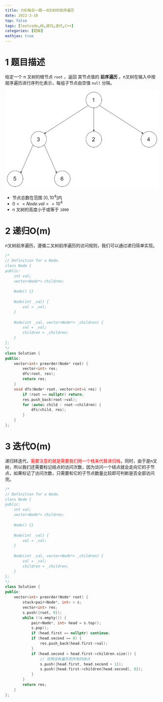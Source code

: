 ```yaml
---
title: 力扣每日一题——N叉树的前序遍历
date: 2022-3-10
top: false
tags: [leetcode,树,递归,迭代,C++]
categories: [题解]
mathjax: true
---
```

# 1 题目描述

给定一个 n 叉树的根节点  `root` ，返回 其节点值的 **前序遍历** 。n叉树在输入中按层序遍历进行序列化表示，每组子节点由空值 `null` 分隔。

![img](https://raw.githubusercontent.com/unique-pure/PicLibrary/main/img/narytreeexample.png)

- 节点总数在范围 $[0, 10^4]$内
- $0 <= Node.val <= 10^4$
- n 叉树的高度小于或等于 `1000`

# 2 递归O(m)

$n$叉树前序遍历，遵循二叉树前序遍历的访问规则，我们可以通过递归简单实现。

```cpp
/*
// Definition for a Node.
class Node {
public:
    int val;
    vector<Node*> children;

    Node() {}

    Node(int _val) {
        val = _val;
    }

    Node(int _val, vector<Node*> _children) {
        val = _val;
        children = _children;
    }
};
*/
class Solution {
public:
    vector<int> preorder(Node* root) {
        vector<int> res;
        dfs(root, res);
        return res;
    }
    void dfs(Node* root, vector<int>& res) {
        if (root == nullptr) return;
        res.push_back(root->val);
        for (auto& child : root->children) {
            dfs(child, res);
        }
    }
};
```

# 3 迭代O(m)

递归转迭代，<font color="red">需要注意的就是需要我们用一个栈来代替递归栈</font>，同时，由于是n叉树，所以我们还需要标记结点的访问次数，因为访问一个结点就会走向它的子节点，如果标记了访问次数，只需要和它的子节点数量比较即可判断是否全部访问完。

```cpp
/*
// Definition for a Node.
class Node {
public:
    int val;
    vector<Node*> children;

    Node() {}

    Node(int _val) {
        val = _val;
    }

    Node(int _val, vector<Node*> _children) {
        val = _val;
        children = _children;
    }
};
*/
class Solution {
public:
    vector<int> preorder(Node* root) {
        stack<pair<Node*, int> > s;
        vector<int> res;
        s.push({root, 0});
        while (!s.empty()) {
            pair<Node*, int> head = s.top();
            s.pop();
            if (head.first == nullptr) continue;
            if (head.second == 0) {
                res.push_back(head.first->val);
            }
            if (head.second < head.first->children.size()) {
                // 说明没有遍历完所有的结点
                s.push({head.first, head.second + 1});
                s.push({head.first->children[head.second], 0});
            }
        }
        return res;
    }
};
```

